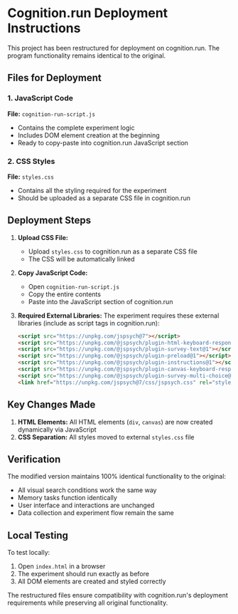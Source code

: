 # Cognition.run Deployment Instructions

This project has been restructured for deployment on cognition.run. The program functionality remains identical to the original.

## Files for Deployment

### 1. JavaScript Code
**File:** `cognition-run-script.js`
- Contains the complete experiment logic
- Includes DOM element creation at the beginning
- Ready to copy-paste into cognition.run JavaScript section

### 2. CSS Styles
**File:** `styles.css`
- Contains all the styling required for the experiment
- Should be uploaded as a separate CSS file in cognition.run

## Deployment Steps

1. **Upload CSS File:**
   - Upload `styles.css` to cognition.run as a separate CSS file
   - The CSS will be automatically linked

2. **Copy JavaScript Code:**
   - Open `cognition-run-script.js`
   - Copy the entire contents
   - Paste into the JavaScript section of cognition.run

3. **Required External Libraries:**
   The experiment requires these external libraries (include as script tags in cognition.run):
   ```html
   <script src="https://unpkg.com/jspsych@7"></script>
   <script src="https://unpkg.com/@jspsych/plugin-html-keyboard-response@1"></script>
   <script src="https://unpkg.com/@jspsych/plugin-survey-text@1"></script>
   <script src="https://unpkg.com/@jspsych/plugin-preload@1"></script>
   <script src="https://unpkg.com/@jspsych/plugin-instructions@1"></script>
   <script src="https://unpkg.com/@jspsych/plugin-canvas-keyboard-response@1"></script>
   <script src="https://unpkg.com/@jspsych/plugin-survey-multi-choice@1"></script>
   <link href="https://unpkg.com/jspsych@7/css/jspsych.css" rel="stylesheet" type="text/css" />
   ```

## Key Changes Made

1. **HTML Elements:** All HTML elements (`div`, `canvas`) are now created dynamically via JavaScript
2. **CSS Separation:** All styles moved to external `styles.css` file

## Verification

The modified version maintains 100% identical functionality to the original:
- All visual search conditions work the same way
- Memory tasks function identically  
- User interface and interactions are unchanged
- Data collection and experiment flow remain the same

## Local Testing

To test locally:
1. Open `index.html` in a browser
2. The experiment should run exactly as before
3. All DOM elements are created and styled correctly

The restructured files ensure compatibility with cognition.run's deployment requirements while preserving all original functionality.